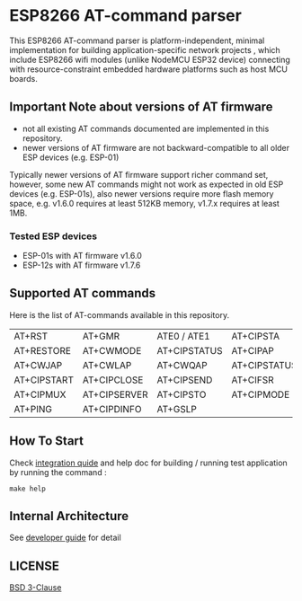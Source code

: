 # ESP8266 AT-command parser

This ESP8266 AT-command parser is platform-independent, minimal implementation for building application-specific network projects , which include ESP8266 wifi modules (unlike NodeMCU ESP32 device) connecting with resource-constraint embedded hardware platforms such as host MCU boards. 

## Important Note about versions of AT firmware
- not all existing AT commands documented are implemented in this repository.
- newer versions of AT firmware are not backward-compatible to all older ESP devices (e.g. ESP-01)

Typically newer versions of AT firmware support richer command set, however, some new AT commands might not work as expected in old  ESP devices (e.g. ESP-01s), also newer versions require more flash memory space, e.g. v1.6.0 requires at least 512KB memory, v1.7.x requires  at least 1MB.

### Tested ESP devices
- ESP-01s with AT firmware v1.6.0
- ESP-12s with AT firmware v1.7.6

## Supported AT commands 
Here is the list of AT-commands available in this repository.

|    |   |   |   |
|-------------|--------------|--------------|--------------|
| AT+RST      | AT+GMR       | ATE0 / ATE1  | AT+CIPSTA    |
| AT+RESTORE  | AT+CWMODE    | AT+CIPSTATUS | AT+CIPAP     |
| AT+CWJAP    | AT+CWLAP     | AT+CWQAP     | AT+CIPSTATUS | 
| AT+CIPSTART | AT+CIPCLOSE  | AT+CIPSEND   | AT+CIFSR     |
| AT+CIPMUX   | AT+CIPSERVER | AT+CIPSTO    | AT+CIPMODE   |
| AT+PING     | AT+CIPDINFO  | AT+GSLP      |  |


## How To Start
Check [integration quide](./docs/INTEGRATION_GUIDE.md) and help doc for building / running test application by running the command :

```shell
make help
```

## Internal Architecture
See [developer guide](./docs/DEVELOPER.md) for detail

## LICENSE
[BSD 3-Clause](./LICENSE)

